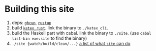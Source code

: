# Building this site

1. deps: [`ghcup`](https://www.haskell.org/ghcup/), [`rustup`](https://rust-lang.github.io/rustup/)
2. build [`katex_rust`](https://github.com/chaoxu/katex_cli/tree/77ce27d8a4670c61d87f865bd54723613897c0a5). link the binary to `./katex_cli`.
3. build the Haskell part with cabal. link the binary to `./site`. (use `cabal list-bin exe:site` to find the binary)
4. `./site {watch/build/clean/...}` [a list of what `site` can do](https://hackage-content.haskell.org/package/hakyll-4.16.6.0/docs/Hakyll-Commands.html)